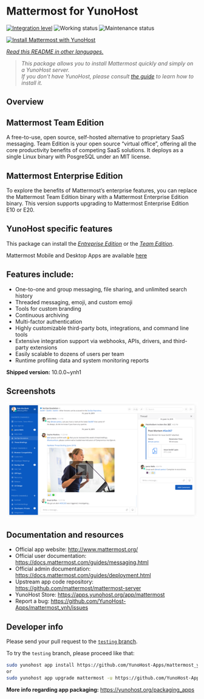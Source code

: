 <!--
N.B.: This README was automatically generated by <https://github.com/YunoHost/apps/tree/master/tools/readme_generator>
It shall NOT be edited by hand.
-->

# Mattermost for YunoHost

[![Integration level](https://dash.yunohost.org/integration/mattermost.svg)](https://ci-apps.yunohost.org/ci/apps/mattermost/) ![Working status](https://ci-apps.yunohost.org/ci/badges/mattermost.status.svg) ![Maintenance status](https://ci-apps.yunohost.org/ci/badges/mattermost.maintain.svg)

[![Install Mattermost with YunoHost](https://install-app.yunohost.org/install-with-yunohost.svg)](https://install-app.yunohost.org/?app=mattermost)

*[Read this README in other languages.](./ALL_README.md)*

> *This package allows you to install Mattermost quickly and simply on a YunoHost server.*  
> *If you don't have YunoHost, please consult [the guide](https://yunohost.org/install) to learn how to install it.*

## Overview

## Mattermost Team Edition

A free-to-use, open source, self-hosted alternative to proprietary SaaS messaging. Team Edition is your open source “virtual office”, offering all the core productivity benefits of competing SaaS solutions. It deploys as a single Linux binary with PosgreSQL under an MIT license.

## Mattermost Enterprise Edition

To explore the benefits of Mattermost’s enterprise features, you can replace the Mattermost Team Edition binary with a Mattermost Enterprise Edition binary. This version supports upgrading to Mattermost Enterprise Edition E10 or E20.

## YunoHost specific features

This package can install the [*Entreprise Edition*](https://docs.mattermost.com/overview/product.html#mattermost-enterprise-edition) or the [*Team Edition*](https://docs.mattermost.com/overview/product.html#mattermost-team-edition).

Mattermost Mobile and Desktop Apps are available [here](https://mattermost.com/download/)

## Features include:

- One-to-one and group messaging, file sharing, and unlimited search history
- Threaded messaging, emoji, and custom emoji
- Tools for custom branding
- Continuous archiving
- Multi-factor authentication
- Highly customizable third-party bots, integrations, and command line tools
- Extensive integration support via webhooks, APIs, drivers, and third-party extensions
- Easily scalable to dozens of users per team
- Runtime profiling data and system monitoring reports


**Shipped version:** 10.0.0~ynh1

## Screenshots

![Screenshot of Mattermost](./doc/screenshots/screenshot.png)

## Documentation and resources

- Official app website: <http://www.mattermost.org/>
- Official user documentation: <https://docs.mattermost.com/guides/messaging.html>
- Official admin documentation: <https://docs.mattermost.com/guides/deployment.html>
- Upstream app code repository: <https://github.com/mattermost/mattermost-server>
- YunoHost Store: <https://apps.yunohost.org/app/mattermost>
- Report a bug: <https://github.com/YunoHost-Apps/mattermost_ynh/issues>

## Developer info

Please send your pull request to the [`testing` branch](https://github.com/YunoHost-Apps/mattermost_ynh/tree/testing).

To try the `testing` branch, please proceed like that:

```bash
sudo yunohost app install https://github.com/YunoHost-Apps/mattermost_ynh/tree/testing --debug
or
sudo yunohost app upgrade mattermost -u https://github.com/YunoHost-Apps/mattermost_ynh/tree/testing --debug
```

**More info regarding app packaging:** <https://yunohost.org/packaging_apps>
